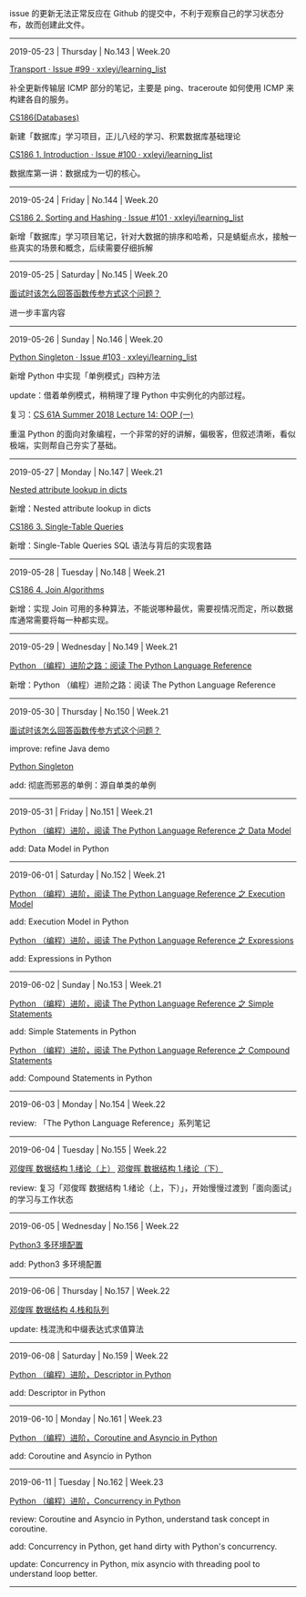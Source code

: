 issue 的更新无法正常反应在 Github 的提交中，不利于观察自己的学习状态分布，故而创建此文件。

---
2019-05-23 | Thursday | No.143 | Week.20

[Transport · Issue #99 · xxleyi/learning_list](https://github.com/xxleyi/learning_list/issues/99)

补全更新传输层 ICMP 部分的笔记，主要是 ping、traceroute 如何使用 ICMP 来构建各自的服务。

[CS186(Databases)](https://github.com/xxleyi/learning_list/projects/12)

新建「数据库」学习项目，正儿八经的学习、积累数据库基础理论

[CS186 1. Introduction · Issue #100 · xxleyi/learning_list](https://github.com/xxleyi/learning_list/issues/100)

数据库第一讲：数据成为一切的核心。

---
2019-05-24 | Friday | No.144 | Week.20

[CS186 2. Sorting and Hashing · Issue #101 · xxleyi/learning_list](https://github.com/xxleyi/learning_list/issues/101)

新增「数据库」学习项目笔记，针对大数据的排序和哈希，只是蜻蜓点水，接触一些真实的场景和概念，后续需要仔细拆解

---
2019-05-25 | Saturday | No.145 | Week.20

[面试时该怎么回答函数传参方式这个问题？](https://github.com/xxleyi/learning_list/issues/102)

进一步丰富内容

----
2019-05-26 | Sunday | No.146 | Week.20

[Python Singleton · Issue #103 · xxleyi/learning_list](https://github.com/xxleyi/learning_list/issues/103)

新增 Python 中实现「单例模式」四种方法

update：借着单例模式，稍稍理了理 Python 中实例化的内部过程。

复习：[CS 61A Summer 2018 Lecture 14: OOP (一)](https://github.com/xxleyi/learning_list/issues/21)

重温 Python 的面向对象编程，一个非常的好的讲解，偏极客，但叙述清晰，看似极端，实则帮自己夯实了基础。

----
2019-05-27 | Monday | No.147 | Week.21

[Nested attribute lookup in dicts](https://github.com/xxleyi/learning_list/issues/104)

新增：Nested attribute lookup in dicts

[CS186 3. Single-Table Queries](https://github.com/xxleyi/learning_list/issues/105)

新增：Single-Table Queries SQL 语法与背后的实现套路

---
2019-05-28 | Tuesday | No.148 | Week.21

[CS186 4. Join Algorithms](https://github.com/xxleyi/learning_list/issues/106)

新增：实现 Join 可用的多种算法，不能说哪种最优，需要视情况而定，所以数据库通常需要将每一种都实现。

---
2019-05-29 | Wednesday | No.149 | Week.21

[Python （编程）进阶之路：阅读 The Python Language Reference](https://github.com/xxleyi/learning_list/issues/109)

新增：Python （编程）进阶之路：阅读 The Python Language Reference

---
2019-05-30 | Thursday | No.150 | Week.21

[面试时该怎么回答函数传参方式这个问题？](https://github.com/xxleyi/learning_list/issues/102)

improve: refine Java demo

[Python Singleton](https://github.com/xxleyi/learning_list/issues/103)

add: 彻底而邪恶的单例：源自单类的单例

---
2019-05-31 | Friday | No.151 | Week.21

[Python （编程）进阶，阅读 The Python Language Reference 之 Data Model](https://github.com/xxleyi/learning_list/issues/110)

add: Data Model in Python

---
2019-06-01 | Saturday | No.152 | Week.21

[Python （编程）进阶，阅读 The Python Language Reference 之 Execution Model](https://github.com/xxleyi/learning_list/issues/111)

add: Execution Model in Python

[Python （编程）进阶，阅读 The Python Language Reference 之 Expressions](https://github.com/xxleyi/learning_list/issues/113)

add: Expressions in Python

---
2019-06-02 | Sunday | No.153 | Week.21

[Python （编程）进阶，阅读 The Python Language Reference 之 Simple Statements](https://github.com/xxleyi/learning_list/issues/114)

add: Simple Statements in Python

[Python （编程）进阶，阅读 The Python Language Reference 之 Compound Statements](https://github.com/xxleyi/learning_list/issues/115)

add: Compound Statements in Python

---
2019-06-03 | Monday | No.154 | Week.22

review: 「The Python Language Reference」系列笔记

---
2019-06-04 | Tuesday | No.155 | Week.22

[邓俊晖 数据结构 1.绪论（上）](https://github.com/xxleyi/learning_list/issues/40)
[邓俊晖 数据结构 1.绪论（下）](https://github.com/xxleyi/learning_list/issues/42)

review: 复习「邓俊晖 数据结构 1.绪论（上，下）」，开始慢慢过渡到「面向面试」的学习与工作状态

---
2019-06-05 | Wednesday | No.156 | Week.22

[Python3 多环境配置](https://github.com/xxleyi/learning_list/issues/117)

add: Python3 多环境配置

---
2019-06-06 | Thursday | No.157 | Week.22

[邓俊晖 数据结构 4.栈和队列](https://github.com/xxleyi/learning_list/issues/70)

update: 栈混洗和中缀表达式求值算法

---
2019-06-08 | Saturday | No.159 | Week.22

[Python （编程）进阶，Descriptor in Python](https://github.com/xxleyi/learning_list/issues/118)

add: Descriptor in Python

---
2019-06-10 | Monday | No.161 | Week.23

[Python （编程）进阶，Coroutine and Asyncio in Python](https://github.com/xxleyi/learning_list/issues/119)

add: Coroutine and Asyncio in Python

---
2019-06-11 | Tuesday | No.162 | Week.23

[Python （编程）进阶，Concurrency in Python](https://github.com/xxleyi/learning_list/issues/121)

review: Coroutine and Asyncio in Python, understand task concept in coroutine.

add: Concurrency in Python, get hand dirty with Python's concurrency.

update: Concurrency in Python, mix asyncio with threading pool to understand loop better.

---
